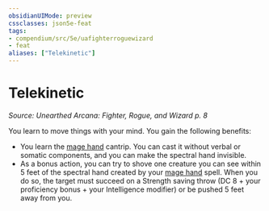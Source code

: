 ```yaml
---
obsidianUIMode: preview
cssclasses: json5e-feat
tags:
- compendium/src/5e/uafighterroguewizard
- feat
aliases: ["Telekinetic"]
---
```

# Telekinetic
*Source: Unearthed Arcana: Fighter, Rogue, and Wizard p. 8*  

You learn to move things with your mind. You gain the following benefits:

- You learn the [mage hand](/Systems/5e/spells/mage-hand.md) cantrip. You can cast it without verbal or somatic components, and you can make the spectral hand invisible.  
- As a bonus action, you can try to shove one creature you can see within 5 feet of the spectral hand created by your [mage hand](/Systems/5e/spells/mage-hand.md) spell. When you do so, the target must succeed on a Strength saving throw (DC 8 + your proficiency bonus + your Intelligence modifier) or be pushed 5 feet away from you.